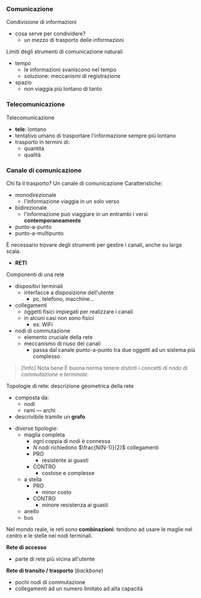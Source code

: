 ### Comunicazione

Condivisione di informazioni
- cosa serve per condividere?
	- un mezzo di trasporto delle informazioni

Limiti degli strumenti di comunicazione naturali 
- tempo
	- le informazioni svaniscono nel tempo
	- soluzione: meccanismi di registrazione
- spazio
	- non viaggia più lontano di tanto
### Telecomunicazione

Telecomunicazione
- **tele**: lontano
- tentativo umano di trasportare l'informazione sempre più lontano
- trasporto in termini di:
	- quantità
	- qualità
### Canale di comunicazione

Chi fa il trasporto? Un canale di comunicazione
Caratteristiche:
- monodirezionale
	- l'informazione viaggia in un solo verso
- bidirezionale
	- l'informazione può viaggiare in un entrambi i versi **contemporaneamente**
- punto-a-punto
- punto-a-multipunto

È necessario trovare degli strumenti per gestire i canali, anche su larga scala.
- **RETI**

Componenti di una rete
- dispositivi terminali
	- interfacce a disposizione dell'utente
		- pc, telefono, macchine...
- collegamenti
	- oggetti fisici impiegati per realizzare i canali
	- in alcuni casi non sono fisici
		- es: WiFi
- nodi di commutazione
	- elemento cruciale della rete
	- meccanismo di riuso dei canali
		- passa dal canale punto-a-punto tra due oggetti ad un sistema più complesso

>[!info] Nota bene
>È buona norma tenere distinti i concetti di *nodo di commutazione* e *terminale*.

Topologie di rete: descrizione geometrica della rete
* composta da:
	* nodi
	* rami — archi
* descrivibile tramite un **grafo**
- diverse tipologie:
	- maglia completa
		- ogni coppia di nodi è connessa
		- $N$ nodi richiedono $\frac{N(N-1)}{2}$ collegamenti
		- PRO
			- resistente ai guasti
		- CONTRO
			- costose e complesse
	- a stella
		- PRO
			- minor costo
		- CONTRO
			- minore resistenza ai guasti
	- anello
	- bus

Nel mondo reale, le reti sono **combinazioni**: tendono ad usare le maglie nel centro e le stelle nei nodi terminali.

**Rete di accesso**
- parte di rete più vicina all'utente

**Rete di transito / trasporto** (*backbone*)
- pochi nodi di commutazione
- collegamenti ad un numero limitato ad alta capacità